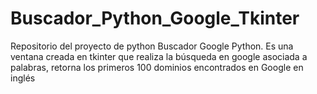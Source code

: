 # Buscador_Python_Google_Tkinter
Repositorio del proyecto de python Buscador Google Python. Es una ventana creada en tkinter que realiza la búsqueda en google asociada a palabras, retorna los primeros 100 dominios encontrados en Google en inglés
